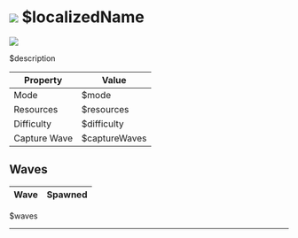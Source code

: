 # <img id="zonespr" src="/$repo/images/sector-$planet-$id-small.png"></img> $localizedName

<img id="zone" src="/$repo/images/sector-$planet-$id.png"></img>

$description

| Property | Value |
| ----------- | ----------- |
|Mode|$mode|
|Resources|$resources|
|Difficulty|$difficulty|
|Capture Wave|$captureWaves|

## Waves

| Wave | Spawned |
| ----------- | ----------- |
$waves

--- 
